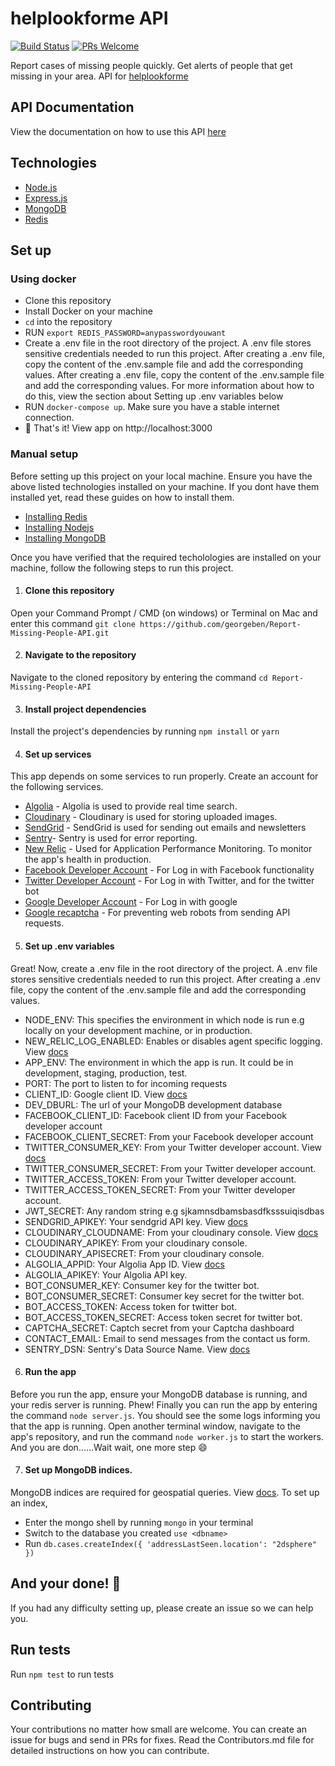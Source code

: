 # helplookforme API
[![Build Status](https://travis-ci.com/georgeben/Report-Missing-People-API.svg?token=sHUzxzZj1t8c6d7fKgWE&branch=production)](https://travis-ci.com/georgeben/Report-Missing-People-API)
[![PRs Welcome](https://img.shields.io/badge/PRs-welcome-brightgreen.svg?style=flat-square)](http://makeapullrequest.com)

Report cases of missing people quickly. Get alerts of people that get missing in your area. API for [helplookforme](https://helplookforme)

## API Documentation
View the documentation on how to use this API [here](https://documenter.getpostman.com/view/5935573/SWLmZ5FV?version=latest)

## Technologies
- [Node.js](https://nodejs.org/en/)
- [Express.js](https://expressjs.com/)
- [MongoDB](https://www.mongodb.com/)
- [Redis](https://redis.io/)

## Set up

### Using docker
- Clone this repository
- Install Docker on your machine
- `cd` into the repository
- RUN `export REDIS_PASSWORD=anypasswordyouwant`
- Create a .env file in the root directory of the project. A .env file stores sensitive credentials needed to run this project. After creating a .env file, copy the content of the .env.sample file and add the corresponding values.
After creating a .env file, copy the content of the .env.sample file and add the corresponding values. For more information about how to do this, view the section about Setting up .env variables below
- RUN `docker-compose up`. Make sure you have a stable internet connection.
- :tada: That's it! View app on http://localhost:3000  


### Manual setup
Before setting up this project on your local machine. Ensure you have the above listed technologies installed on your machine. If you dont have them
installed yet, read these guides on how to install them.
- [Installing Redis](https://redis.io/topics/quickstart)
- [Installing Nodejs](https://nodejs.org/en/download/)
- [Installing MongoDB](https://docs.mongodb.com/v3.2/installation/)

Once you have verified that the required techolologies are installed on your machine, follow the following steps to run this project.


1. #### Clone this repository
Open your Command Prompt / CMD (on windows) or Terminal on Mac and enter this command `git clone https://github.com/georgeben/Report-Missing-People-API.git`

2. #### Navigate to the repository
Navigate to the cloned repository by entering the command `cd Report-Missing-People-API`

3. #### Install project dependencies
Install the project's dependencies by running `npm install` or `yarn`

4. #### Set up services
This app depends on some services to run properly. Create an account for the following services.
- [Algolia](https://www.algolia.com/) - Algolia is used to provide real time search. 
- [Cloudinary](https://cloudinary.com/) - Cloudinary is used for storing uploaded images.
- [SendGrid](https://sendgrid.com/) - SendGrid is used for sending out emails and newsletters
- [Sentry](https://sentry.io)- Sentry is used for error reporting. 
- [New Relic](https://newrelic.com/) - Used for Application Performance Monitoring. To monitor the app's health in production.
- [Facebook Developer Account](https://developers.facebook.com/) - For Log in with Facebook functionality
- [Twitter Developer Account](https://developer.twitter.com/) - For Log in with Twitter, and for the twitter bot
- [Google Developer Account](https://console.developers.google.com/) - For Log in with google
- [Google recaptcha](https://www.google.com/recaptcha/intro/v3.html) - For preventing web robots from sending API requests.


5. #### Set up .env variables
Great! Now, create a .env file in the root directory of the project. A .env file stores sensitive credentials needed to run this project.
After creating a .env file, copy the content of the .env.sample file and add the corresponding values.

- NODE_ENV: This specifies the environment in which node is run e.g locally on your development machine, or in production.
- NEW_RELIC_LOG_ENABLED: Enables or disables agent specific logging. View [docs](https://docs.newrelic.com/docs/agents/nodejs-agent/installation-configuration/nodejs-agent-configuration)
- APP_ENV: The environment in which the app is run. It could be in development, staging, production, test.
- PORT: The port to listen to for incoming requests
- CLIENT_ID: Google client ID. View [docs](https://developers.google.com/identity/sign-in/web/sign-in)
- DEV_DBURL: The url of your MongoDB development database
- FACEBOOK_CLIENT_ID: Facebook client ID from your Facebook developer account
- FACEBOOK_CLIENT_SECRET: From your Facebook developer account
- TWITTER_CONSUMER_KEY: From your Twitter developer account. View [docs](https://developer.twitter.com/en/docs/basics/authentication/oauth-1-0a/obtaining-user-access-tokens)
- TWITTER_CONSUMER_SECRET: From your Twitter developer account.
- TWITTER_ACCESS_TOKEN: From your Twitter developer account.
- TWITTER_ACCESS_TOKEN_SECRET: From your Twitter developer account.
- JWT_SECRET: Any random string e.g sjkamnsdbamsbasdfksssuiqisdbas
- SENDGRID_APIKEY: Your sendgrid API key. View [docs](https://sendgrid.com/docs/ui/account-and-settings/api-keys/#creating-an-api-key)
- CLOUDINARY_CLOUDNAME: From your cloudinary console. View [docs](https://cloudinary.com/documentation/how_to_integrate_cloudinary)
- CLOUDINARY_APIKEY: From your cloudinary console.
- CLOUDINARY_APISECRET:  From your cloudinary console.
- ALGOLIA_APPID: Your Algolia App ID. View [docs](https://www.algolia.com/doc/guides/getting-started/quick-start/tutorials/quick-start-with-the-api-client/javascript/?language=javascript)
- ALGOLIA_APIKEY: Your Algolia API key.
- BOT_CONSUMER_KEY: Consumer key for the twitter bot.
- BOT_CONSUMER_SECRET: Consumer key secret for the twitter bot.
- BOT_ACCESS_TOKEN: Access token for twitter bot.
- BOT_ACCESS_TOKEN_SECRET: Access token secret for twitter bot.
- CAPTCHA_SECRET: Captch secret from your Captcha dashboard
- CONTACT_EMAIL: Email to send messages from the contact us form.
- SENTRY_DSN: Sentry's Data Source Name. View [docs](https://docs.sentry.io/error-reporting/quickstart/?platform=node)

6. #### Run the app
Before you run the app, ensure your MongoDB database is running, and your redis server is running. Phew! Finally you can run the app by entering the command `node server.js`. You should
see the some logs informing you that the app is running.
Open another terminal window, navigate to the app's repository, and run the command `node worker.js` to start the workers.
And you are don......Wait wait, one more step 😄

7. #### Set up MongoDB indices.
MongoDB indices are required for geospatial queries. View [docs](https://docs.mongodb.com/manual/geospatial-queries/). To set up
an index, 
- Enter the mongo shell by running `mongo` in your terminal
- Switch to the database you created `use <dbname>`
- Run `db.cases.createIndex({ 'addressLastSeen.location': "2dsphere" })`

## And your done! :tada:

If you had any difficulty setting up, please create an issue so we can help you.

## Run tests
Run `npm test` to run tests

## Contributing
Your contributions no matter how small are welcome. You can create an issue for bugs and send in PRs for fixes. Read the Contributors.md file 
for detailed instructions on how you can contribute.
